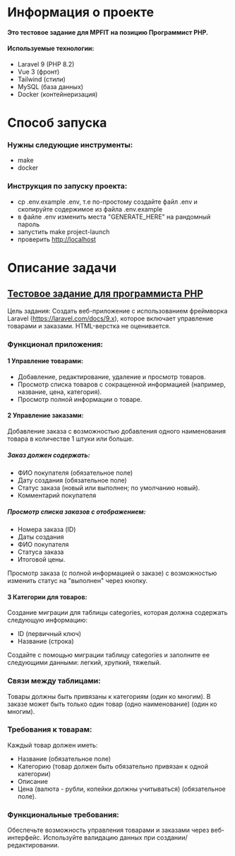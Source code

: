 # Информация о проекте

#### Это тестовое задание для MPFIT на позицию Программист PHP.

#### Используемые технологии:
- Laravel 9 (PHP 8.2)
- Vue 3 (фронт)
- Tailwind (стили)
- MySQL (база данных)
- Docker (контейнеризация)

# Способ запуска
### Нужны следующие инструменты:
- make
- docker

### Инструкция по запуску проекта:
- cp .env.example .env, т.е по-простому создайте файл .env и скопируйте содержимое из файла .env.example
- в файле .env изменить места "GENERATE_HERE" на рандомный пароль
- запустить make project-launch
- проверить <a href="http://localhost">http://localhost</a>

# Описание задачи

## <a href="https://docs.google.com/document/d/1AS9WeZz6Ak9eS5u2UtrRUGcJs1TKskcpH7faURtSaZY">Тестовое задание для программиста PHP</a>

Цель задания: Создать веб-приложение с использованием фреймворка Laravel (https://laravel.com/docs/9.x), которое включает управление товарами и заказами. HTML-верстка не оценивается.

### Функционал приложения:

#### 1 Управление товарами:
- Добавление, редактирование, удаление и просмотр товаров.
- Просмотр списка товаров с сокращенной информацией (например, название, цена, категория).
- Просмотр полной информации о товаре.

#### 2 Управление заказами:
Добавление заказа с возможностью добавления одного наименования товара в количестве 1 штуки или больше.

##### Заказ должен содержать:
- ФИО покупателя (обязательное поле)
- Дату создания (обязательное поле)
- Статус заказа (новый или выполнен; по умолчанию новый).
- Комментарий покупателя

##### Просмотр списка заказов с отображением:
- Номера заказа (ID)
- Даты создания
- ФИО покупателя
- Статуса заказа
- Итоговой цены.

Просмотр заказа (с полной информацией о заказе) с возможностью изменить статус на "выполнен" через кнопку.

#### 3 Категории для товаров:

Создание миграции для таблицы categories, которая должна содержать следующую информацию:
- ID (первичный ключ)
- Название (строка)

Создайте с помощью миграции таблицу categories и заполните ее следующими данными: легкий, хрупкий, тяжелый.

### Связи между таблицами:

Товары должны быть привязаны к категориям (один ко многим).
В заказе может быть только один товар (одно наименование) (один ко многим).

### Требования к товарам:

Каждый товар должен иметь:
- Название (обязательное поле)
- Категорию (товар должен быть обязательно привязан к одной категории)
- Описание
- Цена (валюта - рубли, копейки должны учитываться) (обязательное поле).

### Функциональные требования:

Обеспечьте возможность управления товарами и заказами через веб-интерфейс.
Используйте валидацию данных при создании/редактировании.
